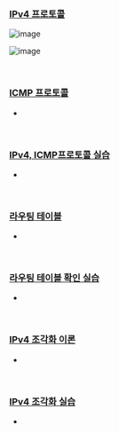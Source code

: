 ### [IPv4 프로토콜](https://www.youtube.com/watch?v=_i8O_o2ozlE)

![image](https://github.com/user-attachments/assets/2620c151-61df-4c7d-836e-6cd1266db6d3)

![image](https://github.com/user-attachments/assets/337ffe01-2931-4166-a3ce-a55b144360d9)

&nbsp;

### [ICMP 프로토콜](https://www.youtube.com/watch?v=JaBCIUsFE74)

- 

&nbsp;

### [IPv4, ICMP프로토콜 실습](https://www.youtube.com/watch?v=8ZwTvTuZlVw)

- 

&nbsp;

### [라우팅 테이블](https://www.youtube.com/watch?v=CjnKNIyREHA)

- 

&nbsp;

### [라우팅 테이블 확인 실습](https://www.youtube.com/watch?v=tVntagSJctc)

- 

&nbsp;

### [IPv4 조각화 이론](https://www.youtube.com/watch?v=_AONcID7Sc8)

- 

&nbsp;

### [IPv4 조각화 실습](https://www.youtube.com/watch?v=QKEL9aBgHtg)

-
